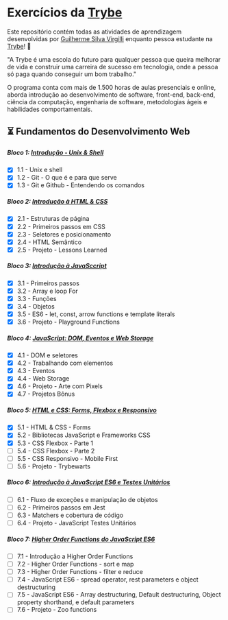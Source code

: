 # Exercícios da [Trybe](https://www.betrybe.com/)

Este repositório contém todas as atividades de aprendizagem desenvolvidas por [Guilherme Silva Virgilli](https://www.linkedin.com/in/gsvirgilli/) enquanto pessoa estudante na [Trybe](https://www.betrybe.com/)! :rocket:

"A Trybe é uma escola do futuro para qualquer pessoa que queira melhorar de vida e construir uma carreira de sucesso em tecnologia, onde a pessoa só paga quando conseguir um bom trabalho."

O programa conta com mais de 1.500 horas de aulas presenciais e online, aborda introdução ao desenvolvimento de software, front-end, back-end, ciência da computação, engenharia de software, metodologias ágeis e habilidades comportamentais.

## :hourglass_flowing_sand: Fundamentos do Desenvolvimento Web

##### Bloco 1: [Introdução - Unix & Shell](https://github.com/gsvirgilli/trybe-exercicios/tree/main/1%20-%20Fundamentos/1.%20Unix%2C%20Shell%20e%20Git)

- [x] 1.1 - Unix e shell
- [x] 1.2 - Git - O que é e para que serve
- [x] 1.3 - Git e Github - Entendendo os comandos

##### Bloco 2: [Introdução à HTML & CSS](https://github.com/gsvirgilli/trybe-exercicios/tree/main/1%20-%20Fundamentos/2.%20Introdu%C3%A7%C3%A3o%20%C3%A0%20HTML%20%26%20CSS)

- [x] 2.1 - Estruturas de página
- [x] 2.2 - Primeiros passos em CSS
- [x] 2.3 - Seletores e posicionamento
- [x] 2.4 - HTML Semântico
- [x] 2.5 - Projeto - Lessons Learned

##### Bloco 3: [Introdução à JavaSccript](https://github.com/gsvirgilli/trybe-exercicios/tree/main/1%20-%20Fundamentos/3.%20Introdu%C3%A7%C3%A3o%20%C3%A0%20JavaScript)

- [x] 3.1 - Primeiros passos
- [x] 3.2 - Array e loop For
- [x] 3.3 - Funções
- [x] 3.4 - Objetos
- [x] 3.5 - ES6 - let, const, arrow functions e template literals
- [x] 3.6 - Projeto - Playground Functions

##### Bloco 4: [JavaScript: DOM, Eventos e Web Storage](https://github.com/gsvirgilli/trybe-exercicios/tree/main/1%20-%20Fundamentos/4.%20JavaScript:%20DOM%2C%20Eventos%20e%20Web%20Storage)

- [x] 4.1 - DOM e seletores
- [x] 4.2 - Trabalhando com elementos
- [x] 4.3 - Eventos
- [x] 4.4 - Web Storage
- [x] 4.6 - Projeto - Arte com Pixels
- [x] 4.7 - Projetos Bônus

##### Bloco 5: [HTML e CSS: Forms, Flexbox e Responsivo](https://github.com/gsvirgilli/trybe-exercicios/tree/main/1%20-%20Fundamentos/5.%20HTML%20e%20CSS:%20Forms%2C%20Flexbox%20e%20Responsivo)

- [x] 5.1 - HTML & CSS - Forms
- [x] 5.2 - Bibliotecas JavaScript e Frameworks CSS
- [x] 5.3 - CSS Flexbox - Parte 1
- [ ] 5.4 - CSS Flexbox - Parte 2
- [ ] 5.5 - CSS Responsivo - Mobile First
- [ ] 5.6 - Projeto - Trybewarts

##### Bloco 6: [Introdução à JavaScript ES6 e Testes Unitários](https://github.com/gsvirgilli/trybe-exercicios/tree/main/1%20-%20Fundamentos/6.%20Introdu%C3%A7%C3%A3o%20%C3%A0%20JavaScript%20ES6%20e%20Testes%20Unit%C3%A1rios)

- [ ] 6.1 - Fluxo de exceções e manipulação de objetos
- [ ] 6.2 - Primeiros passos em Jest
- [ ] 6.3 - Matchers e cobertura de código
- [ ] 6.4 - Projeto - JavaScript Testes Unitários

##### Bloco 7: [Higher Order Functions do JavaScript ES6](https://github.com/gsvirgilli/trybe-exercicios/tree/main/1%20-%20Fundamentos/7.%20Highter%20Order%20Functions%20do%20JavaScrip%20ES6)

- [ ] 7.1 - Introdução a Higher Order Functions
- [ ] 7.2 - Higher Order Functions - sort e map
- [ ] 7.3 - Higher Order Functions - filter e reduce
- [ ] 7.4 - JavaScript ES6 - spread operator, rest parameters e object destructuring
- [ ] 7.5 - JavaScript ES6 - Array destructuring, Default destructuring, Object property shorthand, e default parameters
- [ ] 7.6 - Projeto - Zoo functions
